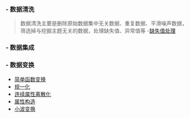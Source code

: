 ### - 数据清洗
>数据清洗主要是删除原始数据集中无关数据、重复数据、平滑噪声数据，
筛选掉与挖掘主题无关的数据，处理缺失值、异常值等
-[缺失值处理](data_cleaning/missing_value_processing.md)
### - 数据集成
### - 数据变换
- [简单函数变换]()
- [规一化]()
- [连续属性离散化](DataPreProcessing/data_transformation/continuous_attribute_discretization.md)
- [属性构造]()
- [小波变换]()
